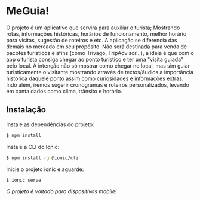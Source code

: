# MeGuia!

O projeto é um aplicativo que servirá para auxiliar o turista; Mostrando rotas, informações históricas, horários de funcionamento, melhor horário para visitas, sugestão de roteiros e etc.
A aplicação se diferencia das demais no mercado em seu propósito. Não será destinada para venda de pacotes turísticos e afins (como Trivago, TripAdvisor...), a ideia é que com o app o turista consiga chegar ao ponto turístico e ter uma "visita guiada" pelo local. A intenção não só mostrar como chegar no local, mas sim guiar turisticamente o visitante mostrando através de textos/áudios a importância histórica daquele ponto assim como curiosidades e informações extras. Indo além, iremos sugerir cronogramas e roteiros personalizados, levando em conta dados como clima, trânsito e horário.

## Instalação

Instale as dependências do projeto:
```bash
$ npm install
```
Instale a CLI do Ionic:
```bash
$ npm install -g @ionic/cli
```
Inicie o projeto ionic e aguarde:
```bash
$ ionic serve
```

*O projeto é voltado para dispositivos mobile!*

